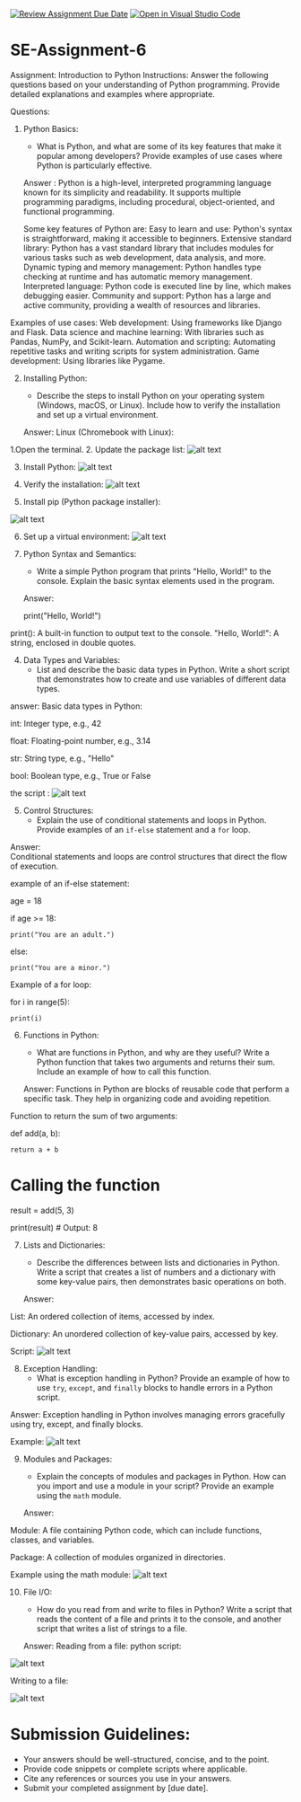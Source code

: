 [![Review Assignment Due Date](https://classroom.github.com/assets/deadline-readme-button-22041afd0340ce965d47ae6ef1cefeee28c7c493a6346c4f15d667ab976d596c.svg)](https://classroom.github.com/a/WfNmjXUk)
[![Open in Visual Studio Code](https://classroom.github.com/assets/open-in-vscode-2e0aaae1b6195c2367325f4f02e2d04e9abb55f0b24a779b69b11b9e10269abc.svg)](https://classroom.github.com/online_ide?assignment_repo_id=15307101&assignment_repo_type=AssignmentRepo)
# SE-Assignment-6
 Assignment: Introduction to Python
Instructions:
Answer the following questions based on your understanding of Python programming. Provide detailed explanations and examples where appropriate.

 Questions:

1. Python Basics:
   - What is Python, and what are some of its key features that make it popular among developers? Provide examples of use cases where Python is particularly effective.

   Answer : 
   Python is a high-level, interpreted programming language known for its simplicity and readability. It supports multiple programming paradigms, including procedural, object-oriented, and functional programming. 
   
   Some key features of Python are:
Easy to learn and use: Python's syntax is straightforward, making it accessible to beginners.
Extensive standard library: Python has a vast standard library that includes modules for various tasks such as web development, data analysis, and more.
Dynamic typing and memory management: Python handles type checking at runtime and has automatic memory management.
Interpreted language: Python code is executed line by line, which makes debugging easier.
Community and support: Python has a large and active community, providing a wealth of resources and libraries.

Examples of use cases:
Web development: Using frameworks like Django and Flask.
Data science and machine learning: With libraries such as Pandas, NumPy, and Scikit-learn.
Automation and scripting: Automating repetitive tasks and writing scripts for system administration.
Game development: Using libraries like Pygame.

2. Installing Python:
   - Describe the steps to install Python on your operating system (Windows, macOS, or Linux). Include how to verify the installation and set up a virtual environment.


   Answer:
Linux (Chromebook with Linux):

1.Open the terminal.
2.  Update the package list:
![alt text](image.png)

3. Install Python:
![alt text](image-1.png)

4. Verify the installation:
![alt text](image-2.png)

5. Install pip (Python package installer):

![alt text](image-3.png)

6. Set up a virtual environment:
![alt text](image-4.png)


3. Python Syntax and Semantics:
   - Write a simple Python program that prints "Hello, World!" to the console. Explain the basic syntax elements used in the program.

   Answer:  

   print("Hello, World!")

print(): A built-in function to output text to the console.
"Hello, World!": A string, enclosed in double quotes.

4. Data Types and Variables:
   - List and describe the basic data types in Python. Write a short script that demonstrates how to create and use variables of different 
   data types.


answer: 
   Basic data types in Python:

int: Integer type, e.g., 42

float: Floating-point number, e.g., 3.14

str: String type, e.g., "Hello"

bool: Boolean type, e.g., True or False

the script : 
![alt text](image-5.png)


5. Control Structures:
   - Explain the use of conditional statements and loops in Python. Provide examples of an `if-else` statement and a `for` loop.

Answer:  
Conditional statements and loops are control structures that direct the flow of execution.

example of an if-else statement: 

age = 18

if age >= 18:

    print("You are an adult.")
else:

    print("You are a minor.")

Example of a for loop:

for i in range(5):

    print(i)



6. Functions in Python:
   - What are functions in Python, and why are they useful? Write a Python function that takes two arguments and returns their sum. Include an example of how to call this function.

   Answer:
Functions in Python are blocks of reusable code that perform a specific task. They help in organizing code and avoiding repetition.

Function to return the sum of two arguments:

def add(a, b):

    return a + b

# Calling the function

result = add(5, 3)

print(result)  # Output: 8


7. Lists and Dictionaries:
   - Describe the differences between lists and dictionaries in Python. Write a script that creates a list of numbers and a dictionary with some key-value pairs, then demonstrates basic operations on both.

   Answer:

List: An ordered collection of items, accessed by index.

Dictionary: An unordered collection of key-value pairs, accessed by key.

Script:
![alt text](image-6.png)

8. Exception Handling:
   - What is exception handling in Python? Provide an example of how to use `try`, `except`, and `finally` blocks to handle errors in a Python script.

Answer:
Exception handling in Python involves managing errors gracefully using try, except, and finally blocks.

Example:
![alt text](image-10.png)


9. Modules and Packages:
   - Explain the concepts of modules and packages in Python. How can you import and use a module in your script? Provide an example using the `math` module.

   Answer:

Module: A file containing Python code, which can include functions, classes, and variables.

Package: A collection of modules organized in directories.

Example using the math module:
![alt text](image-7.png)

10. File I/O:
    - How do you read from and write to files in Python? Write a script that reads the content of a file and prints it to the console, and another script that writes a list of strings to a file.

    Answer:
Reading from a file:
python script: 

![alt text](image-8.png)

Writing to a file:

![alt text](image-9.png)

# Submission Guidelines:
- Your answers should be well-structured, concise, and to the point.
- Provide code snippets or complete scripts where applicable.
- Cite any references or sources you use in your answers.
- Submit your completed assignment by [due date].


